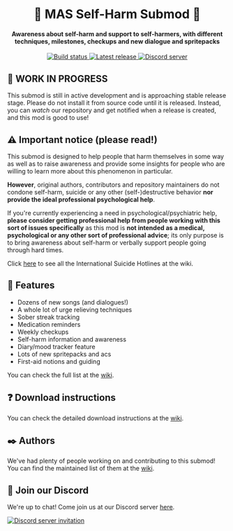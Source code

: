 <h1 align="center">💛 MAS Self-Harm Submod 💛</h1>
<h4 align="center">Awareness about self-harm and support to self-harmers, with different
techniques, milestones, checkups and new dialogue and spritepacks</h3>
<p align="center">
  <a href="https://github.com/my-otter-self/monika_selfharm/actions/workflows/lint-on-push.yml">
    <img alt="Build status" src="https://img.shields.io/github/workflow/status/my-otter-self/monika_selfharm/Lint%20source%20tree%20on%20push/main">
  </a>
  <a href="https://github.com/my-otter-self/monika_selfharm/releases/latest">
    <img alt="Latest release" src="https://img.shields.io/github/v/release/my-otter-self/monika_selfharm">
  </a>
  <a href="https://mon.icu/discord">
    <img alt="Discord server" src="https://discordapp.com/api/guilds/970747033071804426/widget.png?style=shield">
  </a>
</p>

## 🚨 WORK IN PROGRESS

This submod is still in active development and is approaching stable
release stage. Please do not install it from source code until it is
released. Instead, you can *watch* our repository and get notified
when a release is created, and this mod is good to use!


## ⚠️ Important notice (please read!)

This submod is designed to help people that harm themselves in some way
as well as to raise awareness and provide some insights for people who are
willing to learn more about this phenomenon in particular.

**However**, original authors, contributors and repository maintainers
do not condone self-harm, suicide or any other (self-)destructive behavior
**nor provide the ideal professional psychological help**.

If you're currently experiencing a need in psychological/psychiatric help,
**please consider getting professional help from people working with this
sort of issues specifically** as this mod is **not intended as a medical,
psychological or any other sort of professional advice**; its only purpose
is to bring awareness about self-harm or verbally support people
going through hard times.

Click [here](https://github.com/my-otter-self/MAS_selfharm/wiki/%F0%9F%91%90-Suicide-Hotlines) to see all the International Suicide Hotlines at the wiki.

## 🌟 Features

  * Dozens of new songs (and dialogues!)
  * A whole lot of urge relieving techniques
  * Sober streak tracking
  * Medication reminders
  * Weekly checkups
  * Self-harm information and awareness
  * Diary/mood tracker feature
  * Lots of new spritepacks and acs
  * First-aid notions and guiding

You can check the full list at the [wiki](https://github.com/my-otter-self/MAS_selfharm/wiki/%F0%9F%8C%9F-Features-(full)).

## ❓ Download instructions

You can check the detailed download instructions at the [wiki](https://github.com/my-otter-self/MAS_selfharm/wiki/%E2%9D%93-Download-instructions).

## ✒️ Authors

We've had plenty of people working on and contributing to this submod! You can find the maintained list of them at the [wiki](https://github.com/my-otter-self/MAS_selfharm/wiki/%E2%9C%92%EF%B8%8F-MAS-Self-Harm-Mod-Team).

## 💬 Join our Discord

We're up to chat! Come join us at our Discord server [here](https://mon.icu/discord).

[![Discord server invitation](https://discordapp.com/api/guilds/970747033071804426/widget.png?style=banner3)](https://mon.icu)

